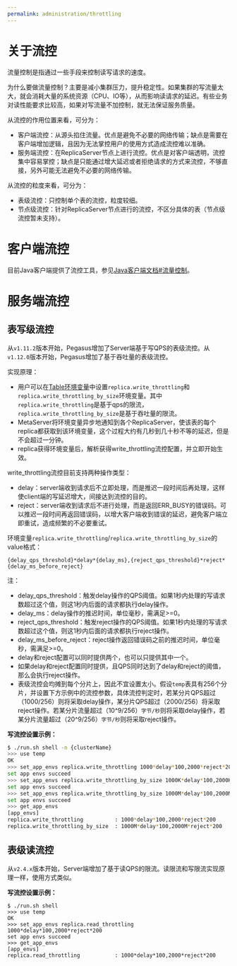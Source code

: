 ```yaml
---
permalink: administration/throttling
---
```


# 关于流控
流量控制是指通过一些手段来控制读写请求的速度。

为什么要做流量控制？主要是减小集群压力，提升稳定性。如果集群的写流量太大，就会消耗大量的系统资源（CPU、IO等），从而影响读请求的延迟。有些业务对读性能要求比较高，如果对写流量不加控制，就无法保证服务质量。

从流控的作用位置来看，可分为：
* 客户端流控：从源头掐住流量。优点是避免不必要的网络传输；缺点是需要在客户端增加逻辑，且因为无法掌控用户的使用方式造成流控难以准确。
* 服务端流控：在ReplicaServer节点上进行流控。优点是对客户端透明，流控集中容易掌控；缺点是只能通过增大延迟或者拒绝请求的方式来流控，不够直接，另外可能无法避免不必要的网络传输。

从流控的粒度来看，可分为：
* 表级流控：只控制单个表的流控，粒度较细。
* 节点级流控：针对ReplicaServer节点进行的流控，不区分具体的表（节点级流控暂未支持）。

# 客户端流控

目前Java客户端提供了流控工具，参见[Java客户端文档#流量控制](/clients/java-client#流量控制)。

# 服务端流控

## 表写级流控

从`v1.11.2`版本开始，Pegasus增加了Server端基于写QPS的表级流控。从`v1.12.0`版本开始，Pegasus增加了基于吞吐量的表级流控。

实现原理：
* 用户可以在[Table环境变量](table-env)中设置`replica.write_throttling`和`replica.write_throttling_by_size`环境变量。其中`replica.write_throttling`是基于qps的限流，`replica.write_throttling_by_size`是基于吞吐量的限流。
* MetaServer将环境变量异步地通知到各个ReplicaServer，使该表的每个replica都获取到该环境变量，这个过程大约有几秒到几十秒不等的延迟，但是不会超过一分钟。
* replica获得环境变量后，解析获得write_throttling流控配置，并立即开始生效。

write_throttling流控目前支持两种操作类型：
* delay：server端收到请求后不立即处理，而是推迟一段时间后再处理，这样使client端的写延迟增大，间接达到流控的目的。
* reject：server端收到请求后不进行处理，而是返回ERR_BUSY的错误码。可以推迟一段时间再返回错误码，以增大客户端收到错误的延迟，避免客户端立即重试，造成频繁的不必要重试。

环境变量`replica.write_throttling`/`replica.write_throttling_by_size`的value格式：
```
{delay_qps_threshold}*delay*{delay_ms},{reject_qps_threshold}*reject*{delay_ms_before_reject}
```
注：
* delay_qps_threshold：触发delay操作的QPS阈值。如果1秒内处理的写请求数超过这个值，则这1秒内后面的请求都执行delay操作。
* delay_ms：delay操作的推迟时间，单位毫秒，需满足>=0。
* reject_qps_threshold：触发reject操作的QPS阈值。如果1秒内处理的写请求数超过这个值，则这1秒内后面的请求都执行reject操作。
* delay_ms_before_reject：reject操作返回错误码之前的推迟时间，单位毫秒，需满足>=0。
* delay和reject配置可以同时提供两个，也可以只提供其中一个。
* 如果delay和reject配置同时提供，且QPS同时达到了delay和reject的阈值，那么会执行reject操作。
* 表级流控会均摊到每个分片上，因此不宜设置太小。假设`temp`表具有256个分片，并设置下方示例中的流控参数，具体流控判定时，若某分片QPS超过（1000/256）则将采取delay操作，某分片QPS超过（2000/256）将采取reject操作。若某分片流量超过（10^9/256）`字节/秒`则将采取delay操作，若某分片流量超过（20^9/256）`字节/秒`则将采取reject操作。

**写流控设置示例：**

```bash
$ ./run.sh shell -n {clusterName}
>>> use temp
OK
>>> set_app_envs replica.write_throttling 1000*delay*100,2000*reject*200
set app envs succeed
>>> set_app_envs replica.write_throttling_by_size 1000K*delay*100,2000K*reject*200
set app envs succeed
>>> set_app_envs replica.write_throttling_by_size 1000M*delay*100,2000M*reject*200
set app envs succeed
>>> get_app_envs
[app_envs]
replica.write_throttling          : 1000*delay*100,2000*reject*200
replica.write_throttling_by_size  : 1000M*delay*100,2000M*reject*200
```

## 表级读流控

从`v2.4.x`版本开始，Server端增加了基于读QPS的限流。读限流和写限流实现原理一样，使用方式类似。

**写流控设置示例：**

```shell
$ ./run.sh shell
>>> use temp
OK
>>> set_app_envs replica.read_throttling 1000*delay*100,2000*reject*200
set app envs succeed
>>> get_app_envs
[app_envs]
replica.read_throttling           : 1000*delay*100,2000*reject*200
```

